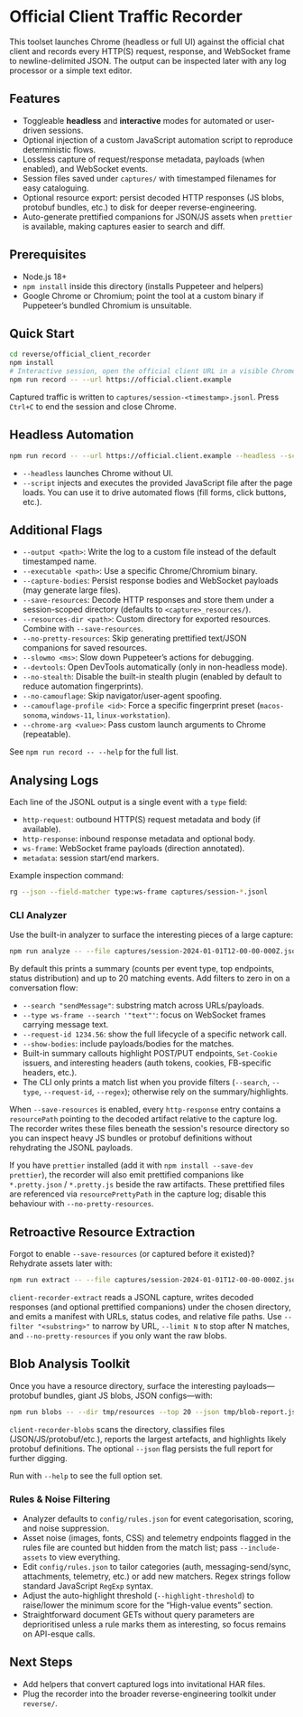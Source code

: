 # Official Client Traffic Recorder

This toolset launches Chrome (headless or full UI) against the official chat client and records every HTTP(S) request, response, and WebSocket frame to newline-delimited JSON. The output can be inspected later with any log processor or a simple text editor.

## Features
- Toggleable **headless** and **interactive** modes for automated or user-driven sessions.
- Optional injection of a custom JavaScript automation script to reproduce deterministic flows.
- Lossless capture of request/response metadata, payloads (when enabled), and WebSocket events.
- Session files saved under `captures/` with timestamped filenames for easy cataloguing.
- Optional resource export: persist decoded HTTP responses (JS blobs, protobuf bundles, etc.) to disk for deeper reverse-engineering.
- Auto-generate prettified companions for JSON/JS assets when `prettier` is available, making captures easier to search and diff.

## Prerequisites
- Node.js 18+
- `npm install` inside this directory (installs Puppeteer and helpers)
- Google Chrome or Chromium; point the tool at a custom binary if Puppeteer’s bundled Chromium is unsuitable.

## Quick Start
```bash
cd reverse/official_client_recorder
npm install
# Interactive session, open the official client URL in a visible Chrome window
npm run record -- --url https://official.client.example
```

Captured traffic is written to `captures/session-<timestamp>.jsonl`. Press `Ctrl+C` to end the session and close Chrome.

## Headless Automation
```bash
npm run record -- --url https://official.client.example --headless --script ./scripts/login.js
```

- `--headless` launches Chrome without UI.
- `--script` injects and executes the provided JavaScript file after the page loads. You can use it to drive automated flows (fill forms, click buttons, etc.).

## Additional Flags
- `--output <path>`: Write the log to a custom file instead of the default timestamped name.
- `--executable <path>`: Use a specific Chrome/Chromium binary.
- `--capture-bodies`: Persist response bodies and WebSocket payloads (may generate large files).
- `--save-resources`: Decode HTTP responses and store them under a session-scoped directory (defaults to `<capture>_resources/`).
- `--resources-dir <path>`: Custom directory for exported resources. Combine with `--save-resources`.
- `--no-pretty-resources`: Skip generating prettified text/JSON companions for saved resources.
- `--slowmo <ms>`: Slow down Puppeteer’s actions for debugging.
- `--devtools`: Open DevTools automatically (only in non-headless mode).
- `--no-stealth`: Disable the built-in stealth plugin (enabled by default to reduce automation fingerprints).
- `--no-camouflage`: Skip navigator/user-agent spoofing.
- `--camouflage-profile <id>`: Force a specific fingerprint preset (`macos-sonoma`, `windows-11`, `linux-workstation`).
- `--chrome-arg <value>`: Pass custom launch arguments to Chrome (repeatable).

See `npm run record -- --help` for the full list.

## Analysing Logs
Each line of the JSONL output is a single event with a `type` field:
- `http-request`: outbound HTTP(S) request metadata and body (if available).
- `http-response`: inbound response metadata and optional body.
- `ws-frame`: WebSocket frame payloads (direction annotated).
- `metadata`: session start/end markers.

Example inspection command:
```bash
rg --json --field-matcher type:ws-frame captures/session-*.jsonl
```

### CLI Analyzer
Use the built-in analyzer to surface the interesting pieces of a large capture:

```bash
npm run analyze -- --file captures/session-2024-01-01T12-00-00-000Z.jsonl
```

By default this prints a summary (counts per event type, top endpoints, status distribution) and up to 20 matching events. Add filters to zero in on a conversation flow:

- `--search "sendMessage"`: substring match across URLs/payloads.
- `--type ws-frame --search '"text"'`: focus on WebSocket frames carrying message text.
- `--request-id 1234.56`: show the full lifecycle of a specific network call.
- `--show-bodies`: include payloads/bodies for the matches.
- Built-in summary callouts highlight POST/PUT endpoints, `Set-Cookie` issuers, and interesting headers (auth tokens, cookies, FB-specific headers, etc.).
- The CLI only prints a match list when you provide filters (`--search`, `--type`, `--request-id`, `--regex`); otherwise rely on the summary/highlights.

When `--save-resources` is enabled, every `http-response` entry contains a `resourcePath` pointing to the decoded artifact relative to the capture log. The recorder writes these files beneath the session's resource directory so you can inspect heavy JS bundles or protobuf definitions without rehydrating the JSONL payloads.

If you have `prettier` installed (add it with `npm install --save-dev prettier`), the recorder will also emit prettified companions like `*.pretty.json` / `*.pretty.js` beside the raw artifacts. These prettified files are referenced via `resourcePrettyPath` in the capture log; disable this behaviour with `--no-pretty-resources`.

## Retroactive Resource Extraction

Forgot to enable `--save-resources` (or captured before it existed)? Rehydrate assets later with:

```bash
npm run extract -- --file captures/session-2024-01-01T12-00-00-000Z.jsonl --output-dir tmp/resources
```

`client-recorder-extract` reads a JSONL capture, writes decoded responses (and optional prettified companions) under the chosen directory, and emits a manifest with URLs, status codes, and relative file paths. Use `--filter "<substring>"` to narrow by URL, `--limit N` to stop after N matches, and `--no-pretty-resources` if you only want the raw blobs.

## Blob Analysis Toolkit

Once you have a resource directory, surface the interesting payloads—protobuf bundles, giant JS blobs, JSON configs—with:

```bash
npm run blobs -- --dir tmp/resources --top 20 --json tmp/blob-report.json
```

`client-recorder-blobs` scans the directory, classifies files (JSON/JS/protobuf/etc.), reports the largest artefacts, and highlights likely protobuf definitions. The optional `--json` flag persists the full report for further digging.

Run with `--help` to see the full option set.

### Rules & Noise Filtering
- Analyzer defaults to `config/rules.json` for event categorisation, scoring, and noise suppression.
- Asset noise (images, fonts, CSS) and telemetry endpoints flagged in the rules file are counted but hidden from the match list; pass `--include-assets` to view everything.
- Edit `config/rules.json` to tailor categories (auth, messaging-send/sync, attachments, telemetry, etc.) or add new matchers. Regex strings follow standard JavaScript `RegExp` syntax.
- Adjust the auto-highlight threshold (`--highlight-threshold`) to raise/lower the minimum score for the “High-value events” section.
- Straightforward document GETs without query parameters are deprioritised unless a rule marks them as interesting, so focus remains on API-esque calls.

## Next Steps
- Add helpers that convert captured logs into invitational HAR files.
- Plug the recorder into the broader reverse-engineering toolkit under `reverse/`.

